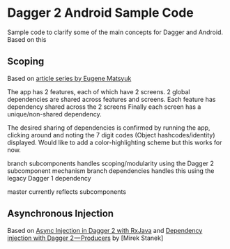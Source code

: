 # Dagger 2 Android Sample Code

Sample code to clarify some of the main concepts for Dagger and Android. Based on this 

## Scoping
Based on [article series by Eugene Matsyuk](https://android.jlelse.eu/dagger-2-part-i-basic-principles-graph-dependencies-scopes-3dfd032ccd82)

The app has 2 features, each of which have 2 screens. 
2 global dependencies are shared across features and screens.
Each feature has dependency shared across the 2 screens
Finally each screen has a unique/non-shared dependency.

The desired sharing of dependencies is confirmed by running the app, clicking around and noting the 7 digit codes (Object hashcodes/identity) displayed.
Would like to add a color-highlighting scheme but this works for now.

branch subcomponents handles scoping/modularity using the Dagger 2 subcomponent mechanism
branch dependencies handles this using the legacy Dagger 1 dependency

master currently reflects subcomponents

## Asynchronous Injection
Based on [Async Injection in Dagger 2 with RxJava](http://frogermcs.github.io/async-injection-in-dagger-2-with-rxjava/) 
and [Dependency injection with Dagger 2 — Producers](https://medium.com/@froger_mcs/dependency-injection-with-dagger-2-producers-c424ddc60ba3) by [Mirek Stanek]


